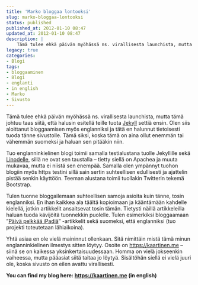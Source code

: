 ```yaml
---
title: 'Marko bloggaa lontooksi'
slug: marko-bloggaa-lontooksi
status: published
published_at: 2012-01-10 08:47
updated_at: 2012-01-10 08:47
description: |
    Tämä tulee ehkä päivän myöhässä ns. virallisesta launchista, mutta tämä johtuu taas siitä, että halusin esitellä teille tuota Jekyll settiä ensin. Olen siis aloittanut bloggaamisen myös englanniksi ja tätä en halunnut tietoisesti tuoda tänne sivustolle. Tämä siksi, koska tämä on aina ollut enemmän tai vähemmän suomeksi ja haluan sen pitääkin niin. Tuo englanninkielinen blogi toimii… Jatka lukemista Marko bloggaa lontooksi
legacy: true
categories:
- Blogi
tags:
- bloggaaminen
- Blogi
- englanti
- in english
- Marko
- Sivusto
---
```


<p>Tämä tulee ehkä päivän myöhässä ns. virallisesta launchista, mutta tämä johtuu taas siitä, että halusin esitellä teille tuota <a title="Jekyll" href="https://markokaartinen.net/jekyll/">Jekyll</a> settiä ensin. Olen siis aloittanut bloggaamisen myös englanniksi ja tätä en halunnut tietoisesti tuoda tänne sivustolle. Tämä siksi, koska tämä on aina ollut enemmän tai vähemmän suomeksi ja haluan sen pitääkin niin.</p>
<p>Tuo englanninkielinen blogi toimii samalla testialustana tuolle Jekyllille sekä <a title="Linode" href="https://markokaartinen.net/linode/">Linodelle</a>, sillä ne ovat sen taustalla &#8211; tietty siellä on Apachea ja muuta mukavaa, mutta ei niistä sen enempää. Samalla olen ympännyt tuohon blogiin myös https testini sillä sain sertin suhteellisen edullisesti ja ajattelin pistää senkin käyttöön. Teeman alustana toimii tuollakin Twitterin tekemä Bootstrap.</p>
<p>Tulen tuonne bloggailemaan suhteellisen samoja asioita kuin tänne, tosin englanniksi. En ihan kaikkea ala täältä kopioimaan ja kääntämään kahdelle kielellä, jotkin artikkelit ansaitsevat tosin tämän. Tietysti näillä artikkeleilla haluan tuoda kävijöitä tuonnekkin puolelle. Tulen esimerkiksi bloggaamaan &#8221;<a title="iPad 2 – tietokoneen korvaajana?" href="https://markokaartinen.net/ipad-2-tietokoneen-korvaajana/" target="_blank">Päivä pelkkää iPadiä</a>&#8221; -artikkelit sekä suomeksi, että englanniksi (tuo projekti toteutetaan lähiaikoina).</p>
<p>Yhtä asiaa en ole vielä maininnut ollenkaan. Sitä nimittäin mistä tämä minun englanninkielinen ilmestys sitten löytyy. Osoite on <a href="https://kaartinen.me" target="_blank">https://kaartinen.me</a> &#8211; siinä se on kaikessa yksinkertaisuudessaan. Homma on vielä jokseenkin vaiheessa, mutta pääasiat siitä taitaa jo löytyä. Sisältöhän siellä ei vielä juuri ole, koska sivusto on eilen avattu virallisesti.</p>
<p><strong>You can find my blog here: <a href="https://kaartinen.me" target="_blank">https://kaartinen.me</a> (in english)</strong></p>
